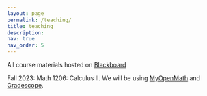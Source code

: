 ```yaml
---
layout: page
permalink: /teaching/
title: teaching
description:
nav: true
nav_order: 5
---
```


All course materials hosted on [Blackboard](https://ssologin.cuny.edu/cuny.html?bmctx=D59E04882DF4F80F0E4A64DD59167034&password=secure_string&contextType=external&OverrideRetryLimit=1&ChallengeRedirectMethod=GET&username=string&challenge_url=https%3A%2F%2Fssologin.cuny.edu%2Fcuny.html&request_id=2298208565401221539&authn_try_count=0&locale=en_US&resource_url=https%253A%252F%252Fbbhosted.cuny.edu%252Fwebapps%252Fportal%252Fexecute%252Ftabs%252FtabAction%253Ftab_tab_group_id%253D_49_1)

Fall 2023: Math 1206: Calculus II. We will be using [MyOpenMath](https://www.myopenmath.com/) and
[Gradescope](https://www.gradescope.com).

<!--  -->
<!--  -->
<!-- All course materials hosted on [Canvas](https://canvas.princeton.edu/) -->
<!--  -->
<!-- Fall 2022: MAT320: Introduction to Real Analysis -->
<!--  -->
<!-- Spring 2022: MAT322/APC350: Introduction to Differential Equations -->
<!--  -->
<!-- Fall 2021: MAT104: Calculus II -->
<!--  -->
<!-- Summer 2018: MAT302: Differential equations with applications (Johns Hopkins University) -->
<!--  -->
<!-- Summer 2016: MAT302: Differential equations with applications (Johns Hopkins University) -->
<!--  -->
<!-- Summer 2015: MAT302: Differential equations with applications (Johns Hopkins University) -->
<!--  -->
<!-- Summer 2014: MAT108: Calculus 1 (Johns Hopkins University) -->
